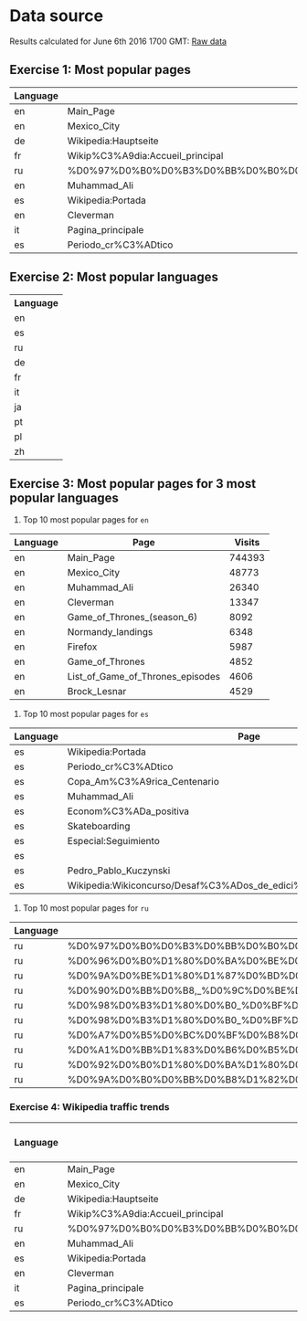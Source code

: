 # Data source

Results calculated for June 6th 2016 1700 GMT:
[Raw data](https://dumps.wikimedia.org/other/pagecounts-raw/2016/2016-06/pagecounts-20160606-170000.gz)

## Exercise 1: Most popular pages

| Language | Page | Visits |
| ------------- | ------------- | ---- |
| en | Main\_Page | 744393 |
| en | Mexico\_City | 48773 |
| de | Wikipedia:Hauptseite | 34663 |
| fr | Wikip%C3%A9dia:Accueil\_principal | 30510 |
| ru | %D0%97%D0%B0%D0%B3%D0%BB%D0%B0%D0%B2%D0%BD%D0%B0%D1%8F\_%D1%81%D1%82%D1%80%D0%B0%D0%BD%D0%B8%D1%86%D0%B0 | 29219 |
| en | Muhammad\_Ali | 26340 |
| es | Wikipedia:Portada | 17641 |
| en | Cleverman | 13347 |
| it | Pagina\_principale | 12418 |
| es | Periodo\_cr%C3%ADtico | 12079 |

## Exercise 2: Most popular languages

<table>
  <tr><th>Language</th></tr>
  <tr><td>en</td></tr>
  <tr><td>es</td></tr>
  <tr><td>ru</td></tr>
  <tr><td>de</td></tr>
  <tr><td>fr</td></tr>
  <tr><td>it</td></tr>
  <tr><td>ja</td></tr>
  <tr><td>pt</td></tr>
  <tr><td>pl</td></tr>
  <tr><td>zh</td></tr>
</table>

## Exercise 3: Most popular pages for 3 most popular languages

1. Top 10 most popular pages for `en`

  | Language | Page | Visits |
  | ------------- | ------------- | ---- |
  | en | Main\_Page | 744393 |
  | en | Mexico\_City | 48773 |
  | en | Muhammad\_Ali | 26340 |
  | en | Cleverman | 13347 |
  | en | Game\_of\_Thrones\_(season\_6) | 8092 |
  | en | Normandy\_landings | 6348 |
  | en | Firefox | 5987 |
  | en | Game\_of\_Thrones | 4852 |
  | en | List\_of\_Game\_of\_Thrones\_episodes | 4606 |
  | en | Brock\_Lesnar | 4529 |

1. Top 10 most popular pages for `es`

  | Language | Page | Visits |
  | ------------- | ------------- | ---- |
  | es | Wikipedia:Portada | 17641 |
  | es | Periodo\_cr%C3%ADtico | 12079 |
  | es | Copa\_Am%C3%A9rica\_Centenario | 3039 |
  | es | Muhammad\_Ali | 2589 |
  | es | Econom%C3%ADa\_positiva | 2296 |
  | es | Skateboarding | 2145 |
  | es | Especial:Seguimiento | 1731 |
  | es |  | 1698 |
  | es | Pedro\_Pablo\_Kuczynski | 1426 |
  | es | Wikipedia:Wikiconcurso/Desaf%C3%ADos\_de\_edici%C3%B3n\_WMAR\_Mayo\_2016 | 1408 |

1. Top 10 most popular pages for `ru`

  | Language | Page | Visits |
  | ------------- | ------------- | ---- |
  | ru | %D0%97%D0%B0%D0%B3%D0%BB%D0%B0%D0%B2%D0%BD%D0%B0%D1%8F\_%D1%81%D1%82%D1%80%D0%B0%D0%BD%D0%B8%D1%86%D0%B0 | 29219 |
  | ru | %D0%96%D0%B0%D1%80%D0%BA%D0%BE%D0%B2,\_%D0%90%D0%BB%D0%B5%D0%BA%D1%81%D0%B5%D0%B9\_%D0%94%D0%BC%D0%B8%D1%82%D1%80%D0%B8%D0%B5%D0%B2%D0%B8%D1%87 | 8973 |
  | ru | %D0%9A%D0%BE%D1%80%D1%87%D0%BD%D0%BE%D0%B9,\_%D0%92%D0%B8%D0%BA%D1%82%D0%BE%D1%80\_%D0%9B%D1%8C%D0%B2%D0%BE%D0%B2%D0%B8%D1%87 | 4005 |
  | ru | %D0%90%D0%BB%D0%B8,\_%D0%9C%D0%BE%D1%85%D0%B0%D0%BC%D0%BC%D0%B5%D0%B4 | 1674 |
  | ru | %D0%98%D0%B3%D1%80%D0%B0\_%D0%BF%D1%80%D0%B5%D1%81%D1%82%D0%BE%D0%BB%D0%BE%D0%B2\_(6\_%D1%81%D0%B5%D0%B7%D0%BE%D0%BD) | 1218 |
  | ru | %D0%98%D0%B3%D1%80%D0%B0\_%D0%BF%D1%80%D0%B5%D1%81%D1%82%D0%BE%D0%BB%D0%BE%D0%B2\_(%D1%82%D0%B5%D0%BB%D0%B5%D1%81%D0%B5%D1%80%D0%B8%D0%B0%D0%BB) | 1016 |
  | ru | %D0%A7%D0%B5%D0%BC%D0%BF%D0%B8%D0%BE%D0%BD%D0%B0%D1%82\_%D0%95%D0%B2%D1%80%D0%BE%D0%BF%D1%8B\_%D0%BF%D0%BE\_%D1%84%D1%83%D1%82%D0%B1%D0%BE%D0%BB%D1%83\_2016 | 921 |
  | ru | %D0%A1%D0%BB%D1%83%D0%B6%D0%B5%D0%B1%D0%BD%D0%B0%D1%8F:%D0%A1%D0%BF%D0%B8%D1%81%D0%BE%D0%BA\_%D0%BD%D0%B0%D0%B1%D0%BB%D1%8E%D0%B4%D0%B5%D0%BD%D0%B8%D1%8F | 890 |
  | ru | %D0%92%D0%B0%D1%80%D0%BA%D1%80%D0%B0%D1%84%D1%82\_(%D1%84%D0%B8%D0%BB%D1%8C%D0%BC) | 871 |
  | ru | %D0%9A%D0%B0%D0%BB%D0%B8%D1%82%D0%B2%D0%B8%D0%BD%D1%86%D0%B5%D0%B2,\_%D0%AE%D1%80%D0%B8%D0%B9\_%D0%9D%D0%B8%D0%BA%D0%BE%D0%BB%D0%B0%D0%B5%D0%B2%D0%B8%D1%87 | 855 |


### Exercise 4: Wikipedia traffic trends

| Language | Page | June 6th Visits | June 7th Visits |
| ------------- | ------------- | ---- | --- |
| en | Main\_Page | 744393 | 530533 |
| en | Mexico\_City | 48773 | 47248 |
| de | Wikipedia:Hauptseite | 34663 | 33362 |
| fr | Wikip%C3%A9dia:Accueil\_principal | 30510 | 27625 |
| ru | %D0%97%D0%B0%D0%B3%D0%BB%D0%B0%D0%B2%D0%BD%D0%B0%D1%8F\_%D1%81%D1%82%D1%80%D0%B0%D0%BD%D0%B8%D1%86%D0%B0 | 29219 | 26335 |
| en | Muhammad\_Ali | 26340 | 10828 |
| es | Wikipedia:Portada | 17641 | 17889 |
| en | Cleverman | 13347 | 158 |
| it | Pagina\_principale | 12418 | 12525 |
| es | Periodo\_cr%C3%ADtico | 12079 |p
